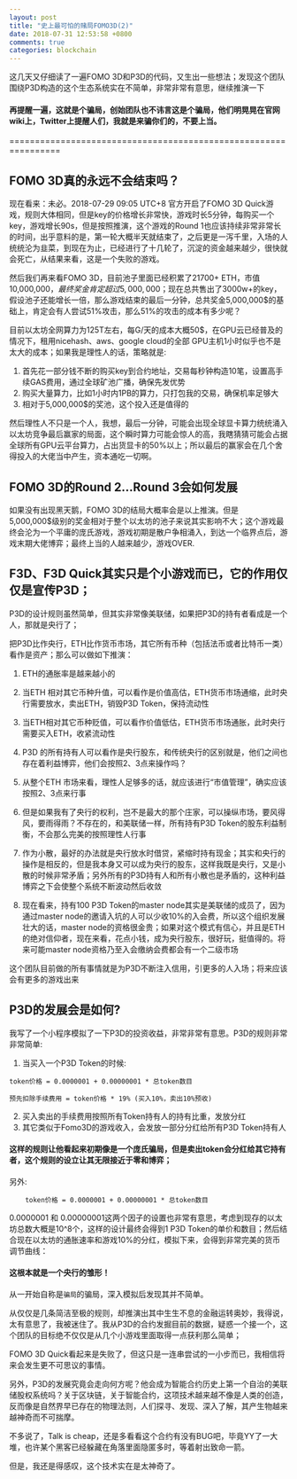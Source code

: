 ```yaml
---
layout: post
title: "史上最可怕的赌局FOMO3D(2)"
date: 2018-07-31 12:53:58 +0800
comments: true
categories: blockchain
---
```


这几天又仔细读了一遍FOMO 3D和P3D的代码，又生出一些想法；发现这个团队围绕P3D构造的这个生态系统实在不简单，非常非常有意思，继续推演一下

#### 再提醒一遍，这就是个骗局，创始团队也不讳言这是个骗局，他们明晃晃在官网wiki上，Twitter上提醒人们，我就是来骗你们的，不要上当。

<!-- more -->

================================================================

## FOMO 3D真的永远不会结束吗？

现在看来：未必。2018-07-29 09:05 UTC+8 官方开启了FOMO 3D Quick游戏，规则大体相同，但是key的价格增长非常快，游戏时长5分钟，每购买一个key，游戏增长90s，但是按照推演，这个游戏的Round 1也应该持续非常非常长的时间，出乎意料的是，第一轮大概半天就结束了，之后更是一泻千里，入场的人统统沦为韭菜，到现在为止，已经进行了十几轮了，沉淀的资金越来越少，很快就会死亡，从结果来看，这是一个失败的游戏。

然后我们再来看FOMO 3D，目前池子里面已经积累了21700+ ETH，市值10,000,000$，最终奖金肯定超过5,000,000$；现在总共售出了3000w+的key，假设池子还能增长一倍，那么游戏结束的最后一分钟，总共奖金5,000,000$的基础上，肯定会有人尝试51%攻击，那么51%的攻击的成本有多少呢？

目前以太坊全网算力为125T左右，每G/天的成本大概50$，在GPU云已经普及的情况下，租用nicehash、aws、google cloud的全部 GPU主机1小时似乎也不是太大的成本；如果我是理性人的话，策略就是:

1. 首先花一部分钱不断的购买key到合约地址，交易每秒钟构造10笔，设置高手续GAS费用，通过全球矿池广播，确保先发优势
2. 购买大量算力，比如1小时内1PB的算力，只打包我的交易，确保机率足够大
3. 相对于5,000,000$的奖池，这个投入还是值得的

然后理性人不只是一个人，我想，最后一分钟，可能会出现全球显卡算力统统涌入以太坊竞争最后赢家的局面，这个瞬时算力可能会惊人的高，我瞎猜猜可能会占据全球所有GPU云平台算力，占出货显卡的50%以上；所以最后的赢家会在几个舍得投入的大佬当中产生，资本通吃一切啊。


## FOMO 3D的Round 2...Round 3会如何发展

如果没有出现黑天鹅，FOMO 3D的结局大概率会是以上推演。但是5,000,000$级别的奖金相对于整个以太坊的池子来说其实影响不大；这个游戏最终会沦为一个平庸的庞氏游戏，游戏初期是散户争相涌入，到达一个临界点后，游戏末期大佬博弈；最终上当的人越来越少，游戏OVER.


## F3D、F3D Quick其实只是个小游戏而已，它的作用仅仅是宣传P3D；

P3D的设计规则虽然简单，但其实非常像美联储，如果把P3D的持有者看成是一个人，那就是央行了；

把P3D比作央行，ETH比作货币市场，其它所有币种（包括法币或者比特币一类）看作是资产；那么可以做如下推演：


1. ETH的通胀率是越来越小的

2. 当ETH 相对其它币种升值，可以看作是价值高估，ETH货币市场通缩，此时央行需要放水，卖出ETH，销毁P3D Token，保持流动性

3. 当ETH相对其它币种贬值，可以看作价值低估，ETH货币市场通胀，此时央行需要买入ETH，收紧流动性

4. P3D 的所有持有人可以看作是央行股东，和传统央行的区别就是，他们之间也存在着利益博弈，他们会按照2、3点来操作吗？

5. 从整个ETH 市场来看，理性人足够多的话，就应该进行“市值管理”，确实应该按照2、3点来行事

6. 但是如果我有了央行的权利，岂不是最大的那个庄家，可以操纵市场，要风得风，要雨得雨？不存在的，和美联储一样，所有持有P3D Token的股东利益制衡，不会那么完美的按照理性人行事

7. 作为小散，最好的办法就是央行放水时借贷，紧缩时持有现金；其实和央行的操作是相反的，但是我本身又可以成为央行的股东，这样我既是央行，又是小散的时候非常矛盾；另外所有的P3D持有人和所有小散也是矛盾的，这种利益博弈之下会使整个系统不断波动然后收敛

8. 现在看来，持有100 P3D Token的master node其实是美联储的成员了，因为通过master node的邀请入坑的人可以少收10%的入会费，所以这个组织发展壮大的话，master node的资格很金贵；如果对这个模式有信心，并且是ETH的绝对信仰者，现在来看，花点小钱，成为央行股东，很好玩，挺值得的。将来可能master node资格乃至入会缴纳会费都会有一个二级市场

这个团队目前做的所有事情就是为P3D不断注入信用，引更多的人入场；将来应该会有更多的游戏出来

## P3D的发展会是如何?

我写了一个小程序模拟了一下P3D的投资收益，非常非常有意思。P3D的规则非常非常简单:

1. 当买入一个P3D Token的时候:


```
token价格 = 0.0000001 + 0.00000001 * 总token数目

预先扣除手续费用 = token价格 * 19% (买入10%，卖出10%预收)

```

2. 买入卖出的手续费用按照所有Token持有人的持有比重，发放分红
3. 其它类似于Fomo3D的游戏收入，会发放一部分分红给所有P3D Token持有人

#### 这样的规则让他看起来初期像是一个庞氏骗局，但是卖出token会分红给其它持有者，这个规则的设立让其无限接近于零和博弈；

另外:

        token价格 = 0.0000001 + 0.00000001 * 总token数目
        
0.0000001 和 0.00000001这两个因子的设置也非常有意思，考虑到现存的以太坊总数大概是10^8个，这样的设计最终会得到1 P3D Token的单价和数目；然后结合现在以太坊的通胀速率和游戏10%的分红，模拟下来，会得到非常完美的货币调节曲线：

#### 这根本就是一个央行的雏形！

从一开始自称是`骗局`的骗局，深入模拟后发现其并不简单。

从仅仅是几条简洁至极的规则，却推演出其中生生不息的金融运转奥妙，我得说，太有意思了，我被迷住了。我从P3D的合约发掘目前的数据，疑惑一个接一个，这个团队的目标绝不仅仅是从几个小游戏里面取得一点获利那么简单；

FOMO 3D Quick看起来是失败了，但这只是一连串尝试的一小步而已，我相信将来会发生更不可思议的事情。

另外，P3D的发展究竟会走向何方呢？他会成为智能合约历史上第一个自治的美联储股权系统吗？关于区块链，关于智能合约，这项技术越来越不像是人类的创造，反而像是自然界早已存在的物理法则，人们探寻、发现、深入了解，其产生物越来越神奇而不可揣摩。

不多说了，Talk is cheap，还是多看看这个合约有没有BUG吧，毕竟YY了一大堆，也许某个黑客已经躲藏在角落里面隐匿多时，等着射出致命一箭。

但是，我还是得感叹，这个技术实在是太神奇了。
